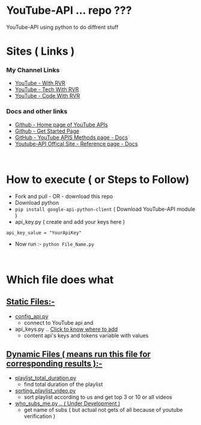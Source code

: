 # YouTube-API ... repo ???

YouTube-API using python to do diffrent stuff
<br/>

# Sites ( Links )

### My Channel Links

-   [YouTube - With RVR](https://www.youtube.com/channel/UC7vo7Ytk-XDT_Qk_Uh_ziDg?sub_confirmation=1)
-   [YouTube - Tech With RVR](https://www.youtube.com/techwithrvr?sub_confirmation=1)
-   [YouTube - Code With RVR](https://www.youtube.com/channel/UCz155xQn-6lzHWs9_2oX1Dg?sub_confirmation=1)

### Docs and other links

-   [Github - Home page of YouTube APIs](https://github.com/youtube/api-samples)
-   [Github - Get Started Page](https://github.com/googleapis/google-api-python-client/blob/master/docs/start.md)
-   [GitHub - YouTube APIS Methods page - Docs](https://googleapis.github.io/google-api-python-client/docs/dyn/youtube_v3.html)
-   [Youtube-API Offical Site - Reference page - Docs](https://developers.google.com/youtube/v3/docs)

<br>

# How to execute ( or Steps to Follow)

-   Fork and pull - OR - download this repo
-   Download python
-   `pip install google-api-python-client` ( Download YouTube-API module )
-   api_key.py ( create and add your keys here )

```
api_key_value = "YourApiKey"
```

-   Now run :- `python File_Name.py`

<br>

# Which file does what

## <u>Static Files:-</u>

-   [config_api.py](YouTube-API-Python-Code/config_api.py)
    -   connect to YouTube api and
-   api_keys.py .. [Click to know where to add](YouTube-API-Python-Code/)
    -   content api's keys and tokens variable with values

## <u>Dynamic Files ( means run this file for corresponding results ):-</u>

-   [playlist_total_duration.py](YouTube-API-Python-Code/playlist_total_duration.py)
    -   find total duration of the playlist
-   [sorting_playlist_video.py](YouTube-API-Python-Code/sorting_playlist_video.py)
    -   sort playlist according to us and get top 3 or 10 or all videos
-   [who_subs_me.py .. ( Under Development )](YouTube-API-Python-Code/who_subs_me.py)
    -   get name of subs ( but actual not gets of all because of youtube verification )
